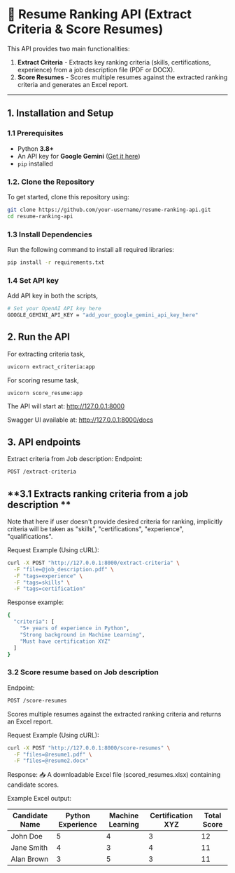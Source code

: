 # 📄 Resume Ranking API (Extract Criteria & Score Resumes)

This API provides two main functionalities:
1. **Extract Criteria** - Extracts key ranking criteria (skills, certifications, experience) from a job description file (PDF or DOCX).
2. **Score Resumes** - Scores multiple resumes against the extracted ranking criteria and generates an Excel report.

---

##  **1. Installation and Setup**

### **1.1 Prerequisites**
- Python **3.8+**
- An API key for **Google Gemini** ([Get it here](https://ai.google.dev/))
- `pip` installed


###  **1.2. Clone the Repository**
To get started, clone this repository using:
```bash
git clone https://github.com/your-username/resume-ranking-api.git
cd resume-ranking-api
```

### **1.3 Install Dependencies**
Run the following command to install all required libraries:
```bash
pip install -r requirements.txt
```

### **1.4 Set API key**
Add API key in both the scripts,
```bash
# Set your OpenAI API key here
GOOGLE_GEMINI_API_KEY = "add_your_google_gemini_api_key_here"
```

## **2. Run the API**
For extracting criteria task,
```bash
uvicorn extract_criteria:app
```

For scoring resume task,
```bash
uvicorn score_resume:app
```

The API will start at: http://127.0.0.1:8000

Swagger UI available at: http://127.0.0.1:8000/docs


## **3. API endpoints**
Extract criteria from Job description:
Endpoint:
```bash
POST /extract-criteria
```

## **3.1 Extracts ranking criteria from a job description **
Note that here if user doesn't provide desired criteria for ranking, implicitly criteria will be taken as "skills", "certifications", "experience", "qualifications".

Request Example (Using cURL):
```bash
curl -X POST "http://127.0.0.1:8000/extract-criteria" \
  -F "file=@job_description.pdf" \
  -F "tags=experience" \
  -F "tags=skills" \
  -F "tags=certification"
```

Response example:
```bash
{
  "criteria": [
    "5+ years of experience in Python",
    "Strong background in Machine Learning",
    "Must have certification XYZ"
  ]
}
```

### **3.2 Score resume based on Job description**
Endpoint:
```bash
POST /score-resumes
```


Scores multiple resumes against the extracted ranking criteria and returns an Excel report.

Request Example (Using cURL):
```bash
curl -X POST "http://127.0.0.1:8000/score-resumes" \
  -F "files=@resume1.pdf" \
  -F "files=@resume2.docx"
```

Response:
📥 A downloadable Excel file (scored_resumes.xlsx) containing candidate scores.


Example Excel output:

| **Candidate Name**    | **Python Experience** | **Machine Learning** | **Certification XYZ** | **Total Score** |
|-----------------------|-----------------------|----------------------|------------------------|-----------------|
| John Doe             | 5                     | 4                    | 3                      | 12              |
| Jane Smith           | 4                     | 3                    | 4                      | 11              |
| Alan Brown           | 3                     | 5                    | 3                      | 11              |





